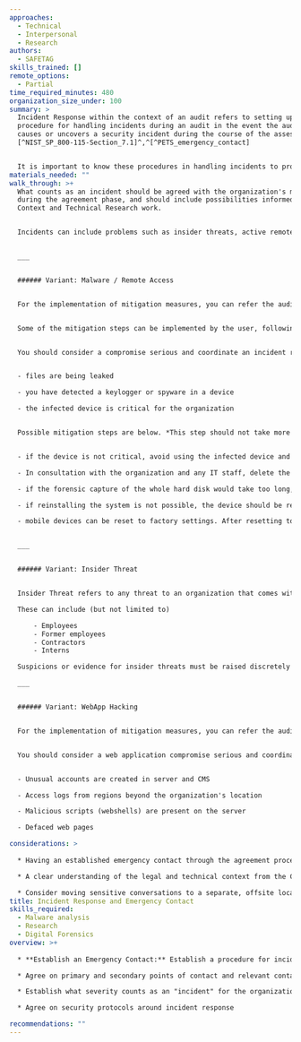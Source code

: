 ```yaml
---
approaches:
  - Technical
  - Interpersonal
  - Research
authors:
  - SAFETAG
skills_trained: []
remote_options:
  - Partial
time_required_minutes: 480
organization_size_under: 100
summary: >
  Incident Response within the context of an audit refers to setting up a
  procedure for handling incidents during an audit in the event the auditor
  causes or uncovers a security incident during the course of the assessment.
  [^NIST_SP_800-115-Section_7.1]^,^[^PETS_emergency_contact]


  It is important to know these procedures in handling incidents to protect data integrity and create an audit trail to be used for investigation and collection of information.
materials_needed: ""
walk_through: >+
  What counts as an incident should be agreed with the organization's management
  during the agreement phase, and should include possibilities informed by the
  Context and Technical Research work.


  Incidents can include problems such as insider threats, active remote access malware systems, or the discovery of physical surveillance of the office, as well as many other possibilities.  The auditor must use their best judgement along the SAFETAG Auditor Code of Conduct, their agreement with the organization, personal ethics, legal responsibilities, and balance this in the frame of the organization's context, capacity, and the need to in good faith gain the trust of the staff of the organization to fulfil a successful audit.


  ___


  ###### Variant: Malware / Remote Access


  For the implementation of mitigation measures, you can refer the auditees to a third party. This may be the organization's IT staff, a rapid response helpline, a malware researcher, etc.


  Some of the mitigation steps can be implemented by the user, following the instructions included in the Rapid Response Network's [Digital First Aid Kit](https://digitalfirstaid.org/en/topics/device-acting-suspiciously/).


  You should consider a compromise serious and coordinate an incident response if any of the following is happening:


  - files are being leaked

  - you have detected a keylogger or spyware in a device

  - the infected device is critical for the organization


  Possible mitigation steps are below. *This step should not take more than 2 hours, and the auditor should coordinate the response, rather than carry it out themselves.* The auditor should keep in mind the organization's capacity and be extremely careful when reformatting devices, as there may be critical programs which the organization does not have the installation media / license keys for any more, or critical data on the disk which did not come up in other discussions. Check to see if the organization has trustworthy operating system installation media and license keys. In almost every situation, these mitigations should be done post-audit so as to ensure the audit itself has time to complete and be thorough.


  - if the device is not critical, avoid using the infected device and disable its ability to access the network until a thorough investigation has been completed

  - In consultation with the organization and any IT staff, delete the hard disk content and reinstall the system

  - if the forensic capture of the whole hard disk would take too long, and an investigation is needed, the hard disk can be replaced (See the [Advanced Threats Method](https://safetag.org/methods/advanced_threat) for further guidance)

  - if reinstalling the system is not possible, the device should be replaced

  - mobile devices can be reset to factory settings. After resetting to factory settings, make sure any app or data recovery is not including potential compromise vectors, such as browser extensions, malicious applications, etc.


  ___


  ###### Variant: Insider Threat


  Insider Threat refers to any threat to an organization that comes within or inside the organization.

  These can include (but not limited to)

      - Employees
      - Former employees
      - Contractors
      - Interns

  Suspicions or evidence for insider threats must be raised discretely with organisational management through the audit contact person.

  ___


  ###### Variant: WebApp Hacking


  For the implementation of mitigation measures, you can refer the auditees to a third party. This may be the organization's IT staff, hosting service provider, a rapid response helpline, a digital forensic expert, etc.


  You should consider a web application compromise serious and coordinate an incident response if any of the following is happening:


  - Unusual accounts are created in server and CMS

  - Access logs from regions beyond the organization's location

  - Malicious scripts (webshells) are present on the server

  - Defaced web pages

considerations: >
  
  * Having an established emergency contact through the agreement process is critical

  * A clear understanding of the legal and technical context from the Context Research method will be critical in choosing how to proceed.

  * Consider moving sensitive conversations to a separate, offsite location.
title: Incident Response and Emergency Contact
skills_required:
  - Malware analysis
  - Research
  - Digital Forensics
overview: >+
  
  * **Establish an Emergency Contact:** Establish a procedure for incident handling and an emergency contact in the event that the auditor causes or uncovers an incident during the course of the assessment. [^NIST_SP_800-115-Section_7.1]^,^[^PETS_emergency_contact]

  * Agree on primary and secondary points of contact and relevant contact information

  * Establish what severity counts as an "incident" for the organization

  * Agree on security protocols around incident response

recommendations: ""
---
```

